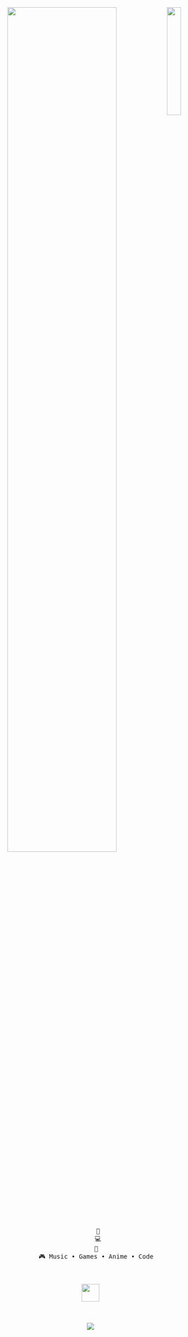 <div align="center">
<img src="https://i.pinimg.com/originals/01/70/14/017014bfc3fa1423364ae1c63209f8fb.jpg" width="25%" align="right" />
<img src="https://readme-typing-svg.demolab.com?font=Inconsolata&weight=500&size=50&duration=4000&pause=300&color=4dc9ff&center=true&vCenter=true&multiline=true&repeat=false&random=false&width=1300&height=140&lines=Hello+hello;I'm+Rafaella+%E2%9C%A9" width="70%" />
<br><br>
<pre>
    💼
    💻
    📖 
    🎮 Music • Games • Anime • Code 
</pre>
<br><br>
<img src="[https://musacy.files.wordpress.com/2016/02/happy.gif](https://images-wixmp-ed30a86b8c4ca887773594c2.wixmp.com/f/0906fab5-213c-4a48-beca-04177223b00e/d4h1doi-6d6c3c47-0625-44ad-927a-eeff30520411.gif?token=eyJ0eXAiOiJKV1QiLCJhbGciOiJIUzI1NiJ9.eyJzdWIiOiJ1cm46YXBwOjdlMGQxODg5ODIyNjQzNzNhNWYwZDQxNWVhMGQyNmUwIiwiaXNzIjoidXJuOmFwcDo3ZTBkMTg4OTgyMjY0MzczYTVmMGQ0MTVlYTBkMjZlMCIsIm9iaiI6W1t7InBhdGgiOiJcL2ZcLzA5MDZmYWI1LTIxM2MtNGE0OC1iZWNhLTA0MTc3MjIzYjAwZVwvZDRoMWRvaS02ZDZjM2M0Ny0wNjI1LTQ0YWQtOTI3YS1lZWZmMzA1MjA0MTEuZ2lmIn1dXSwiYXVkIjpbInVybjpzZXJ2aWNlOmZpbGUuZG93bmxvYWQiXX0.EKYMLE_dH4SG6LCxgHuKKR-N3uk1KXlinXQwtHYZNYU)" height="40" />
<br><br><br>
    
[![](https://img.shields.io/badge/linkedin-0a66c2)]((https://www.linkedin.com/in/rafaella-hahon-114b35260/))
</div>

